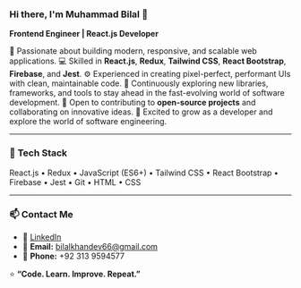  ### Hi there, I'm **Muhammad Bilal** 👋

**Frontend Engineer | React.js Developer**

🚀 Passionate about building modern, responsive, and scalable web applications.
💻 Skilled in **React.js**, **Redux**, **Tailwind CSS**, **React Bootstrap**, **Firebase**, and **Jest**.
⚙️ Experienced in creating pixel-perfect, performant UIs with clean, maintainable code.
🌱 Continuously exploring new libraries, frameworks, and tools to stay ahead in the fast-evolving world of software development.
🤝 Open to contributing to **open-source projects** and collaborating on innovative ideas.
💬 Excited to grow as a developer and explore the world of software engineering.

---

### 🧠 **Tech Stack**

React.js • Redux • JavaScript (ES6+) • Tailwind CSS • React Bootstrap • Firebase • Jest • Git • HTML • CSS

---

### 📫 **Contact Me**

* 💼 [LinkedIn](https://www.linkedin.com/in/bilal-khan2/)
* 📧 **Email:** [bilalkhandev66@gmail.com](mailto:bilalkhandev66@gmail.com)
* 📱 **Phone:** +92 313 9594577
 

⭐ **“Code. Learn. Improve. Repeat.”**
